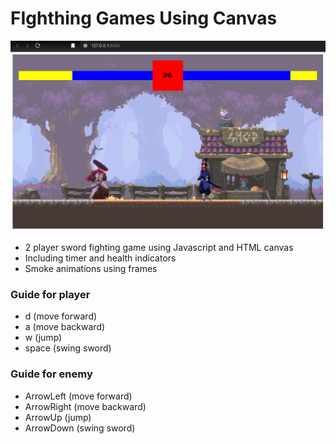 # FIghthing Games Using Canvas
![](https://github.com/u-n-s-t-o-p-p-a-b-l-e/xprmnt/blob/main/javascript/canvas-fighting-game/img/fighting-game.png)

+ 2 player sword fighting game using Javascript and HTML canvas
+ Including timer and health indicators
+ Smoke animations using frames

### Guide for player
+ d (move forward) 
+ a (move backward)
+ w (jump)
+ space (swing sword)

### Guide for enemy
+ ArrowLeft (move forward) 
+ ArrowRight (move backward)
+ ArrowUp (jump)
+ ArrowDown (swing sword)
